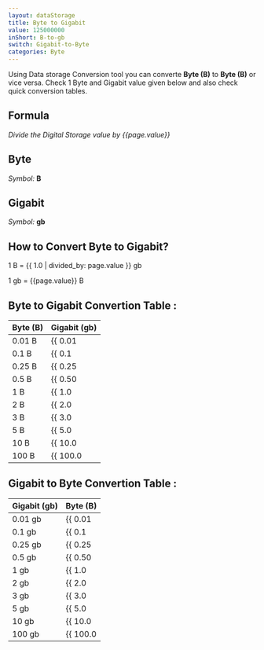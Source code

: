 ```yaml
---
layout: dataStorage
title: Byte to Gigabit
value: 125000000
inShort: B-to-gb
switch: Gigabit-to-Byte
categories: Byte
---
```


Using Data storage Conversion tool you can converte **Byte (B)** to **Byte (B)** or vice versa. Check 1 Byte and Gigabit value given below and also check quick conversion tables.

## Formula
*Divide the Digital Storage value by {{page.value}}*

## Byte
*Symbol:* **B**

## Gigabit
*Symbol:* **gb**

## How to Convert Byte to Gigabit?

1 B = {{ 1.0 | divided_by: page.value }} gb

1 gb = {{page.value}} B


## Byte to Gigabit Convertion Table :

| Byte (B) | Gigabit (gb) |
| ---- | ---- |
| 0.01 B | {{ 0.01 | divided_by: page.value | round: 12 }} gb |
| 0.1 B | {{ 0.1 | divided_by: page.value | round: 12 }} gb |
| 0.25 B | {{ 0.25 | divided_by: page.value | round: 12 }} gb |
| 0.5 B | {{ 0.50 | divided_by: page.value | round: 12 }} gb |
| 1 B | {{ 1.0 | divided_by: page.value | round: 12 }} gb |
| 2 B | {{ 2.0 | divided_by: page.value | round: 12 }} gb |
| 3 B | {{ 3.0 | divided_by: page.value | round: 12 }} gb |
| 5 B | {{ 5.0 | divided_by: page.value | round: 12 }} gb |
| 10 B | {{ 10.0 | divided_by: page.value | round: 12 }} gb |
| 100 B | {{ 100.0 | divided_by: page.value | round: 12 }} gb |

## Gigabit to Byte Convertion Table :

| Gigabit (gb) | Byte (B) |
| ---- | ---- |
| 0.01 gb | {{ 0.01 | times: page.value | round: 12 }} B |
| 0.1 gb | {{ 0.1 | times: page.value | round: 12 }} B |
| 0.25 gb | {{ 0.25 | times: page.value | round: 12 }} B |
| 0.5 gb | {{ 0.50 | times: page.value | round: 12 }} B |
| 1 gb | {{ 1.0 | times: page.value | round: 12 }} B |
| 2 gb | {{ 2.0 | times: page.value | round: 12 }} B |
| 3 gb | {{ 3.0 | times: page.value | round: 12 }} B |
| 5 gb | {{ 5.0 | times: page.value | round: 12 }} B |
| 10 gb | {{ 10.0 | times: page.value | round: 12 }} B |
| 100 gb | {{ 100.0 | times: page.value | round: 12 }} B |


<script>
document.getElementById('selectInput')[1].selected = true
document.getElementById('selectOutput')[10].selected = true
</script>
